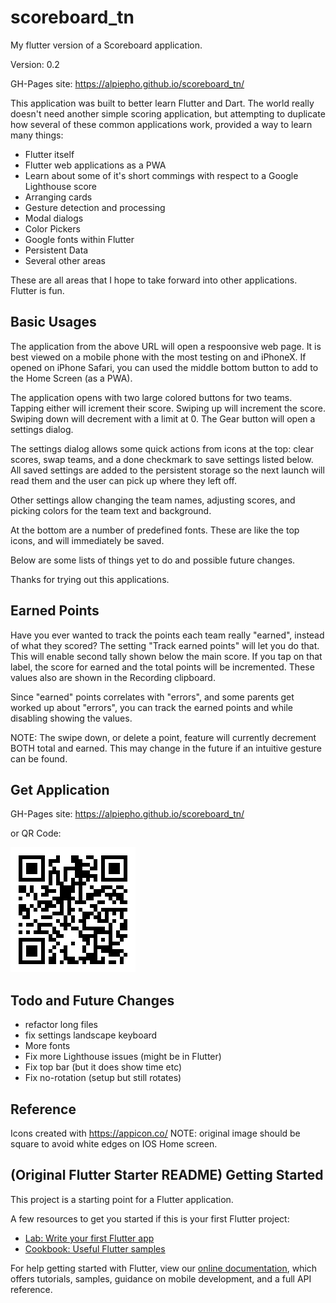 # scoreboard_tn

My flutter version of a Scoreboard application.

Version: 0.2

GH-Pages site: https://alpiepho.github.io/scoreboard_tn/

This application was built to better learn Flutter and Dart.  The world really doesn't need another simple scoring application, but attempting to duplicate how several of these common applications work, provided a way to learn many things:

- Flutter itself
- Flutter web applications as a PWA
- Learn about some of it's short commings with respect to a Google Lighthouse score
- Arranging cards
- Gesture detection and processing
- Modal dialogs
- Color Pickers
- Google fonts within Flutter
- Persistent Data
- Several other areas

These are all areas that I hope to take forward into other applications.  Flutter is fun.

## Basic Usages

The application from the above URL will open a respoonsive web page.  It is best viewed on a mobile phone with the most testing on and iPhoneX.  If opened on iPhone Safari, you can used the middle bottom button to add to the Home Screen (as a PWA).

The application opens with two large colored buttons for two teams.  Tapping either will icrement their score.  Swiping up will increment the score.  Swiping down will decrement with a limit at 0.  The Gear button will open a settings dialog.

The settings dialog allows some quick actions from icons at the top: clear scores, swap teams, and a done checkmark to save settings listed below.  All saved settings are added to the persistent storage so the next launch will read them and the user can pick up where they left off.

Other settings allow changing the team names, adjusting scores, and picking colors for the team text and background.

At the bottom are a number of predefined fonts.  These are like the top icons, and will immediately be saved.

Below are some lists of things yet to do and possible future changes.

Thanks for trying out this applications.

## Earned Points
Have you ever wanted to track the points each team really "earned", instead of what they scored?  The setting "Track earned points"
will let you do that.  This will enable second tally shown below the main score.  If you tap on that label, the score for earned
and the total points will be incremented.  These values also are shown in the Recording clipboard.

Since "earned" points correlates with "errors", and some parents get worked up about "errors", you can track the earned points and
while disabling showing the values.

NOTE: The swipe down, or delete a point, feature will currently decrement BOTH total and earned.  This may change in the future
if an intuitive gesture can be found.
## Get Application

GH-Pages site: https://alpiepho.github.io/scoreboard_tn/

or QR Code:

![QR Code](./qr-code.png)

## Todo and Future Changes
- refactor long files
- fix settings landscape keyboard
- More fonts
- Fix more Lighthouse issues (might be in Flutter)
- Fix top bar (but it does show time etc)
- Fix no-rotation (setup but still rotates)

## Reference

Icons created with https://appicon.co/  NOTE: original image should be square to avoid white edges on IOS Home screen.

## (Original Flutter Starter README) Getting Started

This project is a starting point for a Flutter application.

A few resources to get you started if this is your first Flutter project:

- [Lab: Write your first Flutter app](https://flutter.dev/docs/get-started/codelab)
- [Cookbook: Useful Flutter samples](https://flutter.dev/docs/cookbook)

For help getting started with Flutter, view our
[online documentation](https://flutter.dev/docs), which offers tutorials,
samples, guidance on mobile development, and a full API reference.
